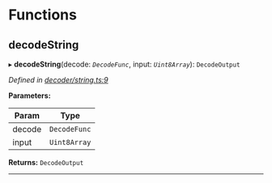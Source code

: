 

# Functions

<a id="decodestring"></a>

##  decodeString

▸ **decodeString**(decode: *`DecodeFunc`*, input: *`Uint8Array`*): `DecodeOutput`

*Defined in [decoder/string.ts:9](https://github.com/polkadot-js/common/blob/02d4155/packages/util-rlp/src/decoder/string.ts#L9)*

**Parameters:**

| Param | Type |
| ------ | ------ |
| decode | `DecodeFunc` |
| input | `Uint8Array` |

**Returns:** `DecodeOutput`

___

